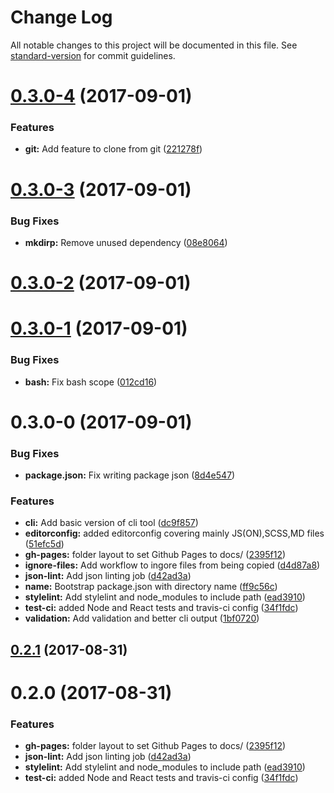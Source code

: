 # Change Log

All notable changes to this project will be documented in this file. See [standard-version](https://github.com/conventional-changelog/standard-version) for commit guidelines.

<a name="0.3.0-4"></a>
# [0.3.0-4](https://github.com/researchgate/node-package-blueprint/compare/v0.3.0-3...v0.3.0-4) (2017-09-01)


### Features

* **git:** Add feature to clone from git ([221278f](https://github.com/researchgate/node-package-blueprint/commit/221278f))



<a name="0.3.0-3"></a>
# [0.3.0-3](https://github.com/researchgate/node-package-blueprint/compare/v0.3.0-2...v0.3.0-3) (2017-09-01)


### Bug Fixes

* **mkdirp:** Remove unused dependency ([08e8064](https://github.com/researchgate/node-package-blueprint/commit/08e8064))



<a name="0.3.0-2"></a>
# [0.3.0-2](https://github.com/researchgate/node-package-blueprint/compare/v0.3.0-1...v0.3.0-2) (2017-09-01)



<a name="0.3.0-1"></a>
# [0.3.0-1](https://github.com/researchgate/node-package-blueprint/compare/v0.3.0-0...v0.3.0-1) (2017-09-01)


### Bug Fixes

* **bash:** Fix bash scope ([012cd16](https://github.com/researchgate/node-package-blueprint/commit/012cd16))



<a name="0.3.0-0"></a>
# 0.3.0-0 (2017-09-01)


### Bug Fixes

* **package.json:** Fix writing package json ([8d4e547](https://github.com/researchgate/node-package-blueprint/commit/8d4e547))


### Features

* **cli:** Add basic version of cli tool ([dc9f857](https://github.com/researchgate/node-package-blueprint/commit/dc9f857))
* **editorconfig:** added editorconfig covering mainly JS(ON),SCSS,MD files ([51efc5d](https://github.com/researchgate/node-package-blueprint/commit/51efc5d))
* **gh-pages:** folder layout to set Github Pages to docs/ ([2395f12](https://github.com/researchgate/node-package-blueprint/commit/2395f12))
* **ignore-files:** Add workflow to ingore files from being copied ([d4d87a8](https://github.com/researchgate/node-package-blueprint/commit/d4d87a8))
* **json-lint:** Add json linting job ([d42ad3a](https://github.com/researchgate/node-package-blueprint/commit/d42ad3a))
* **name:** Bootstrap package.json with directory name ([ff9c56c](https://github.com/researchgate/node-package-blueprint/commit/ff9c56c))
* **stylelint:** Add stylelint and node_modules to include path ([ead3910](https://github.com/researchgate/node-package-blueprint/commit/ead3910))
* **test-ci:** added Node and React tests and travis-ci config ([34f1fdc](https://github.com/researchgate/node-package-blueprint/commit/34f1fdc))
* **validation:** Add validation and better cli output ([1bf0720](https://github.com/researchgate/node-package-blueprint/commit/1bf0720))



<a name="0.2.1"></a>
## [0.2.1](https://github.com/researchgate/node-package-blueprint/compare/v0.2.0...v0.2.1) (2017-08-31)



<a name="0.2.0"></a>
# 0.2.0 (2017-08-31)


### Features

* **gh-pages:** folder layout to set Github Pages to docs/ ([2395f12](https://github.com/researchgate/node-package-blueprint/commit/2395f12))
* **json-lint:** Add json linting job ([d42ad3a](https://github.com/researchgate/node-package-blueprint/commit/d42ad3a))
* **stylelint:** Add stylelint and node_modules to include path ([ead3910](https://github.com/researchgate/node-package-blueprint/commit/ead3910))
* **test-ci:** added Node and React tests and travis-ci config ([34f1fdc](https://github.com/researchgate/node-package-blueprint/commit/34f1fdc))
